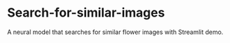 # Search-for-similar-images
A neural model that searches for similar flower images with Streamlit demo.
